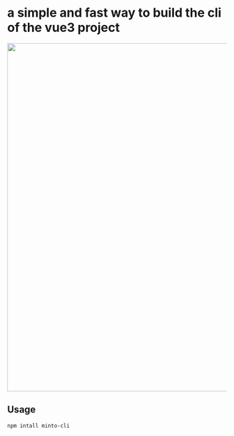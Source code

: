 # a simple and fast way to build the cli of the vue3 project

<p align="center">
  <img src="https://github.com/ssjshengjie/mint-cli/lib/img/bk.png" width="800">
</p>

## Usage

```sh
npm intall minto-cli
```
